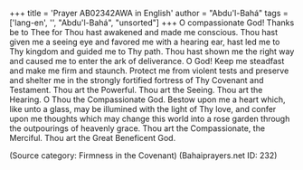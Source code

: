 +++
title = 'Prayer AB02342AWA in English'
author = "Abdu'l-Bahá"
tags = ['lang-en', '', "Abdu'l-Bahá", "unsorted"]
+++
O compassionate God!  Thanks be to Thee for Thou hast awakened and made me conscious.  Thou hast given me a seeing eye and favored me with a hearing ear, hast led me to Thy kingdom and guided me to Thy path.  Thou hast shown me the right way and caused me to enter the ark of deliverance.  O God!  Keep me steadfast and make me firm and staunch.  Protect me from violent tests and preserve and shelter me in the strongly fortified fortress of Thy Covenant and Testament.  Thou art the Powerful.  Thou art the Seeing.  Thou art the Hearing.
O Thou the Compassionate God.  Bestow upon me a heart which, like unto a glass, may be illumined with the light of Thy love, and confer upon me thoughts which may change this world into a rose garden through the outpourings of heavenly grace.
Thou art the Compassionate, the Merciful.  Thou art the Great Beneficent God.

(Source category: Firmness in the Covenant)
(Bahaiprayers.net ID: 232)
